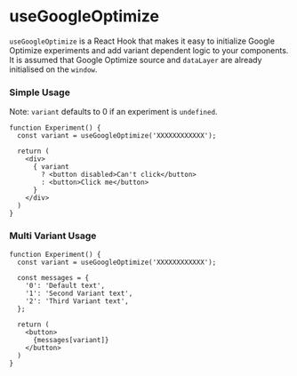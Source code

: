 # useGoogleOptimize

`useGoogleOptimize` is a React Hook that makes it easy to initialize Google Optimize experiments and add variant dependent logic to your components. It is assumed that Google Optimize source and `dataLayer` are already initialised on the `window`.

### Simple Usage
Note: `variant` defaults to 0 if an experiment is `undefined`.

```
function Experiment() {
  const variant = useGoogleOptimize('XXXXXXXXXXXX');

  return (
    <div>
      { variant
        ? <button disabled>Can't click</button>
        : <button>Click me</button>
      }
    </div>
  )
}
```
### Multi Variant Usage

```
function Experiment() {
  const variant = useGoogleOptimize('XXXXXXXXXXXX');

  const messages = {
    '0': 'Default text',
    '1': 'Second Variant text',
    '2': 'Third Variant text',
  };

  return (
    <button>
      {messages[variant]}
    </button>
  )
}
```

